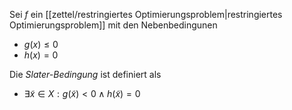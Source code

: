 Sei $f$ ein [[zettel/restringiertes Optimierungsproblem|restringiertes Optimierungsproblem]] mit den Nebenbedingunen
- $g(x) \le 0$
- $h(x) = 0$

Die *Slater-Bedingung* ist definiert als
- $\exists \tilde{x} \in X : g(\tilde{x}) \lt 0 \land h(\tilde{x}) = 0$